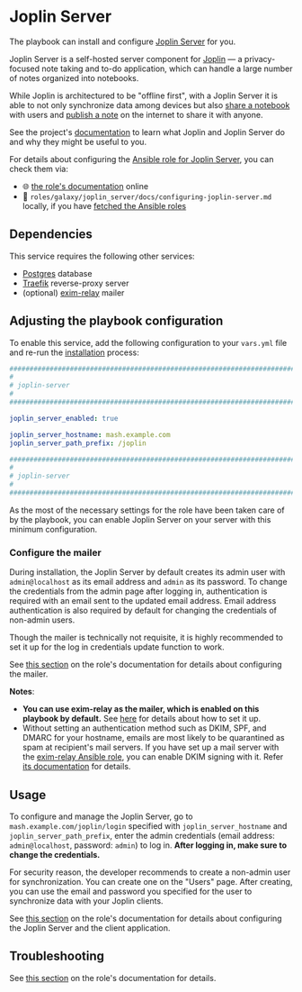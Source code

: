 <!--
SPDX-FileCopyrightText: 2020 - 2024 MDAD project contributors
SPDX-FileCopyrightText: 2020 - 2024 Slavi Pantaleev
SPDX-FileCopyrightText: 2020 Aaron Raimist
SPDX-FileCopyrightText: 2020 Chris van Dijk
SPDX-FileCopyrightText: 2020 Dominik Zajac
SPDX-FileCopyrightText: 2020 Mickaël Cornière
SPDX-FileCopyrightText: 2022 François Darveau
SPDX-FileCopyrightText: 2022 Julian Foad
SPDX-FileCopyrightText: 2022 Warren Bailey
SPDX-FileCopyrightText: 2023 Antonis Christofides
SPDX-FileCopyrightText: 2023 Felix Stupp
SPDX-FileCopyrightText: 2023 Pierre 'McFly' Marty
SPDX-FileCopyrightText: 2024 - 2025 Suguru Hirahara

SPDX-License-Identifier: AGPL-3.0-or-later
-->

# Joplin Server

The playbook can install and configure [Joplin Server](https://joplinapp.org/help/dev/spec/architecture#joplin-server) for you.

Joplin Server is a self-hosted server component for [Joplin](https://joplinapp.org/) — a privacy-focused note taking and to-do application, which can handle a large number of notes organized into notebooks.

While Joplin is architectured to be "offline first", with a Joplin Server it is able to not only synchronize data among devices but also [share a notebook](https://joplinapp.org/help/apps/share_notebook/) with users and [publish a note](https://joplinapp.org/help/apps/publish_note/) on the internet to share it with anyone.

See the project's [documentation](https://joplinapp.org/help/) to learn what Joplin and Joplin Server do and why they might be useful to you.

For details about configuring the [Ansible role for Joplin Server](https://codeberg.org/acioustick/ansible-role-joplin-server), you can check them via:
- 🌐 [the role's documentation](https://codeberg.org/acioustick/ansible-role-joplin-server/src/branch/master/docs/configuring-joplin-server.md) online
- 📁 `roles/galaxy/joplin_server/docs/configuring-joplin-server.md` locally, if you have [fetched the Ansible roles](../installing.md)

## Dependencies

This service requires the following other services:

- [Postgres](postgres.md) database
- [Traefik](traefik.md) reverse-proxy server
- (optional) [exim-relay](exim-relay.md) mailer

## Adjusting the playbook configuration

To enable this service, add the following configuration to your `vars.yml` file and re-run the [installation](../installing.md) process:

```yaml
########################################################################
#                                                                      #
# joplin-server                                                        #
#                                                                      #
########################################################################

joplin_server_enabled: true

joplin_server_hostname: mash.example.com
joplin_server_path_prefix: /joplin

########################################################################
#                                                                      #
# joplin-server                                                        #
#                                                                      #
########################################################################
```

As the most of the necessary settings for the role have been taken care of by the playbook, you can enable Joplin Server on your server with this minimum configuration.

### Configure the mailer

During installation, the Joplin Server by default creates its admin user with `admin@localhost` as its email address and `admin` as its password. To change the credentials from the admin page after logging in, authentication is required with an email sent to the updated email address. Email address authentication is also required by default for changing the credentials of non-admin users.

Though the mailer is technically not requisite, it is highly recommended to set it up for the log in credentials update function to work.

See [this section](https://codeberg.org/acioustick/ansible-role-joplin-server/src/branch/master/docs/configuring-joplin-server.md#configure-the-mailer) on the role's documentation for details about configuring the mailer.

**Notes**:
- **You can use exim-relay as the mailer, which is enabled on this playbook by default.** See [here](exim-relay.md) for details about how to set it up.
- Without setting an authentication method such as DKIM, SPF, and DMARC for your hostname, emails are most likely to be quarantined as spam at recipient's mail servers. If you have set up a mail server with the [exim-relay Ansible role](https://github.com/mother-of-all-self-hosting/ansible-role-exim-relay), you can enable DKIM signing with it. Refer [its documentation](https://github.com/mother-of-all-self-hosting/ansible-role-exim-relay/blob/main/docs/configuring-exim-relay.md#enable-dkim-support-optional) for details.

## Usage

To configure and manage the Joplin Server, go to `mash.example.com/joplin/login` specified with `joplin_server_hostname` and `joplin_server_path_prefix`, enter the admin credentials (email address: `admin@localhost`, password: `admin`) to log in. **After logging in, make sure to change the credentials.**

For security reason, the developer recommends to create a non-admin user for synchronization. You can create one on the "Users" page. After creating, you can use the email and password you specified for the user to synchronize data with your Joplin clients.

See [this section](https://codeberg.org/acioustick/ansible-role-joplin-server/src/branch/master/docs/configuring-joplin-server.md#usage) on the role's documentation for details about configuring the Joplin Server and the client application.

## Troubleshooting

See [this section](https://codeberg.org/acioustick/ansible-role-joplin-server/src/branch/master/docs/configuring-joplin-server.md#troubleshooting) on the role's documentation for details.
